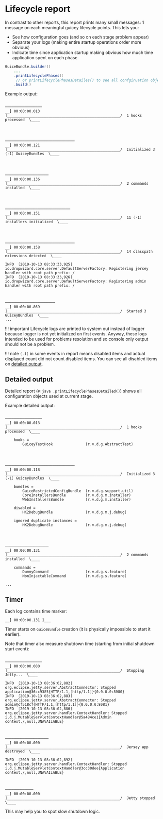 # Lifecycle report

In contrast to other reports, this report prints many small messages: 1 message on each meaningful 
guicey lifecycle points. This lets you:

* See how configuration goes (and so on each stage problem appear)
* Separate your logs (making entire startup operations order more obvious)
* Indicate time since application startup making obvious how much time application
spent on each phase.

```java
GuiceBundle.builder()
    ...
    .printLifecyclePhases()
     // or printLifecyclePhasesDetailes() to see all confgiruation objects used on logged stage 
    .build()
```

Example output:    

```
                                                                         ─────────────────
__[ 00:00:00.013 ]____________________________________________________/  1 hooks processed  \____



                                                                         ────────────────────────────────
__[ 00:00:00.121 ]____________________________________________________/  Initialized 3 (-1) GuiceyBundles  \____



                                                                         ────────────────────
__[ 00:00:00.136 ]____________________________________________________/  2 commands installed  \____



                                                                         ──────────────────────────────
__[ 00:00:00.151 ]____________________________________________________/  11 (-1) installers initialized  \____



                                                                         ────────────────────────────────
__[ 00:00:00.158 ]____________________________________________________/  14 classpath extensions detected  \____

INFO  [2019-10-13 08:33:33,925] io.dropwizard.core.server.DefaultServerFactory: Registering jersey handler with root path prefix: /
INFO  [2019-10-13 08:33:33,926] io.dropwizard.core.server.DefaultServerFactory: Registering admin handler with root path prefix: /


                                                                         ───────────────────────
__[ 00:00:00.869 ]____________________________________________________/  Started 3 GuiceyBundles  \____
...
```   

!!! important
    Lifecycle logs are printed to system out instead of logger because logger is not yet initialized on first events. 
    Anyway, these logs intended to be used for problems resolution and so console only output should not be a problem.

!!! note
    `(-1)` in some events in report means disabled items and actual displayed count did not count disabled items.
    You can see all disabled items on [detailed output](#detailed-output).

## Detailed output

Detailed report (`#!java .printLifecyclePhasesDetailed()`) shows all configuration objects used at current stage. 

Example detailed output:

```
                                                                         ─────────────────
__[ 00:00:00.013 ]____________________________________________________/  1 hooks processed  \____

	hooks = 
		GuiceyTestHook               (r.v.d.g.AbstractTest)     



                                                                         ────────────────────────────────
__[ 00:00:00.118 ]____________________________________________________/  Initialized 3 (-1) GuiceyBundles  \____

	bundles = 
		GuiceRestrictedConfigBundle  (r.v.d.g.support.util)     
		CoreInstallersBundle         (r.v.d.g.m.installer)      
		WebInstallersBundle          (r.v.d.g.m.installer)      

	disabled = 
		HK2DebugBundle               (r.v.d.g.m.j.debug)        

	ignored duplicate instances = 
		HK2DebugBundle               (r.v.d.g.m.j.debug)        



                                                                         ────────────────────
__[ 00:00:00.131 ]____________________________________________________/  2 commands installed  \____

	commands = 
		DummyCommand                 (r.v.d.g.s.feature)        
		NonInjactableCommand         (r.v.d.g.s.feature)        

...    
```  

## Timer

Each log contains time marker:

```
__[ 00:00:00.131 ]___
```                           

Timer starts on `GuiceBundle` creation (it is physically impossible to start it earlier).

Note that timer also measure shutdown time (starting from initial shutdown start event):

```
                                                                         ─────────────────
__[ 00:00:00.000 ]____________________________________________________/  Stopping Jetty...  \____

INFO  [2019-10-13 08:36:02,882] org.eclipse.jetty.server.AbstractConnector: Stopped application@36cc9385{HTTP/1.1,[http/1.1]}{0.0.0.0:8080}
INFO  [2019-10-13 08:36:02,883] org.eclipse.jetty.server.AbstractConnector: Stopped admin@cf518cf{HTTP/1.1,[http/1.1]}{0.0.0.0:8081}
INFO  [2019-10-13 08:36:02,886] org.eclipse.jetty.server.handler.ContextHandler: Stopped i.d.j.MutableServletContextHandler@5a484ce1{Admin context,/,null,UNAVAILABLE}


                                                                         ────────────────────
__[ 00:00:00.000 ]____________________________________________________/  Jersey app destroyed  \____

INFO  [2019-10-13 08:36:02,892] org.eclipse.jetty.server.handler.ContextHandler: Stopped i.d.j.MutableServletContextHandler@3cc30dee{Application context,/,null,UNAVAILABLE}


                                                                         ─────────────
__[ 00:00:00.000 ]____________________________________________________/  Jetty stopped  \____
```

This may help you to spot slow shutdown logic.